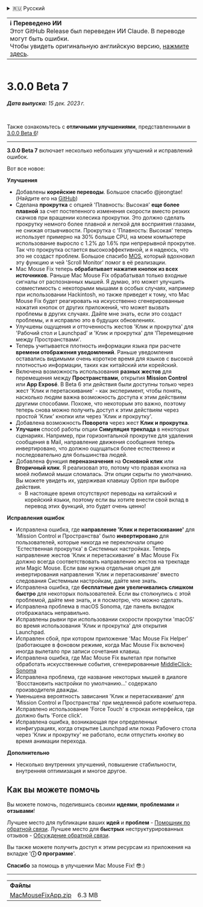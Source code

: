 <details>
<summary>🇷🇺 Русский</summary>

[🇬🇧 English (GitHub)](https://github.com/noah-nuebling/mac-mouse-fix/releases/tag/3.0.0-Beta-7)\
[🇦🇩 Català](https://redirect.macmousefix.com/?target=mmf-release&tag=3.0.0-Beta-7&locale=ca)\
[🇩🇪 Deutsch](https://redirect.macmousefix.com/?target=mmf-release&tag=3.0.0-Beta-7&locale=de)\
[🇪🇸 Español](https://redirect.macmousefix.com/?target=mmf-release&tag=3.0.0-Beta-7&locale=es)\
[🇫🇷 Français](https://redirect.macmousefix.com/?target=mmf-release&tag=3.0.0-Beta-7&locale=fr)\
[🇮🇩 Indonesia](https://redirect.macmousefix.com/?target=mmf-release&tag=3.0.0-Beta-7&locale=id)\
[🇮🇹 Italiano](https://redirect.macmousefix.com/?target=mmf-release&tag=3.0.0-Beta-7&locale=it)\
[🇭🇺 Magyar](https://redirect.macmousefix.com/?target=mmf-release&tag=3.0.0-Beta-7&locale=hu)\
[🇳🇱 Nederlands](https://redirect.macmousefix.com/?target=mmf-release&tag=3.0.0-Beta-7&locale=nl)\
[🇵🇱 Polski](https://redirect.macmousefix.com/?target=mmf-release&tag=3.0.0-Beta-7&locale=pl)\
[🇧🇷 Português (Brasil)](https://redirect.macmousefix.com/?target=mmf-release&tag=3.0.0-Beta-7&locale=pt-BR)\
[🇵🇹 Português (Portugal)](https://redirect.macmousefix.com/?target=mmf-release&tag=3.0.0-Beta-7&locale=pt-PT)\
[🇷🇴 Română](https://redirect.macmousefix.com/?target=mmf-release&tag=3.0.0-Beta-7&locale=ro)\
[🇸🇪 Svenska](https://redirect.macmousefix.com/?target=mmf-release&tag=3.0.0-Beta-7&locale=sv)\
[🇻🇳 Tiếng Việt](https://redirect.macmousefix.com/?target=mmf-release&tag=3.0.0-Beta-7&locale=vi)\
[🇹🇷 Türkçe](https://redirect.macmousefix.com/?target=mmf-release&tag=3.0.0-Beta-7&locale=tr)\
[🇨🇿 Čeština](https://redirect.macmousefix.com/?target=mmf-release&tag=3.0.0-Beta-7&locale=cs)\
[🇬🇷 Ελληνικά](https://redirect.macmousefix.com/?target=mmf-release&tag=3.0.0-Beta-7&locale=el)\
**🇷🇺 Русский**\
[🇺🇦 Українська](https://redirect.macmousefix.com/?target=mmf-release&tag=3.0.0-Beta-7&locale=uk)\
[🇮🇱 עברית](https://redirect.macmousefix.com/?target=mmf-release&tag=3.0.0-Beta-7&locale=he)\
[🇸🇦 العربية](https://redirect.macmousefix.com/?target=mmf-release&tag=3.0.0-Beta-7&locale=ar)\
[🇮🇳 हिन्दी](https://redirect.macmousefix.com/?target=mmf-release&tag=3.0.0-Beta-7&locale=hi)\
[🇹🇭 ไทย](https://redirect.macmousefix.com/?target=mmf-release&tag=3.0.0-Beta-7&locale=th)\
[🇨🇳 中文 (简体)](https://redirect.macmousefix.com/?target=mmf-release&tag=3.0.0-Beta-7&locale=zh-Hans)\
[🇨🇳 中文 (繁體)](https://redirect.macmousefix.com/?target=mmf-release&tag=3.0.0-Beta-7&locale=zh-Hant)\
[🇭🇰 中文（香港)](https://redirect.macmousefix.com/?target=mmf-release&tag=3.0.0-Beta-7&locale=zh-HK)\
[🇯🇵 日本語](https://redirect.macmousefix.com/?target=mmf-release&tag=3.0.0-Beta-7&locale=ja)\
[🇰🇷 한국어](https://redirect.macmousefix.com/?target=mmf-release&tag=3.0.0-Beta-7&locale=ko)\
[Help translate Mac Mouse Fix to different languages!](https://github.com/noah-nuebling/mac-mouse-fix/discussions/731)
</details>
<table align=><td>
<b>ℹ️ Переведено ИИ</b><br>
Этот GitHub Release был переведен ИИ Claude. В переводе могут быть ошибки.<br>
Чтобы увидеть оригинальную английскую версию, <a href="https://github.com/noah-nuebling/mac-mouse-fix/releases/tag/3.0.0-Beta-7">нажмите здесь</a>.
</td></table>

<table></table>

# 3.0.0 Beta 7
***Дата выпуска:** 15 дек. 2023 г.*

<br>

Также ознакомьтесь с **отличными улучшениями**, представленными в [3.0.0 Beta 6](https://redirect.macmousefix.com/?target=mmf-release&tag=3.0.0-Beta-6&locale=ru)!


---

**3.0.0 Beta 7** включает несколько небольших улучшений и исправлений ошибок.

Вот все новое:

**Улучшения**

- Добавлены **корейские переводы**. Большое спасибо @jeongtae! (Найдите его на [GitHub](https://github.com/jeongtae))
- Сделана **прокрутка** с опцией 'Плавность: Высокая' **еще более плавной** за счет постепенного изменения скорости вместо резких скачков при вращении колесика прокрутки. Это должно сделать прокрутку немного более плавной и легкой для восприятия глазами, не снижая отзывчивости. Прокрутка с 'Плавность: Высокая' теперь использует примерно на 30% больше CPU, на моем компьютере использование выросло с 1.2% до 1.6% при непрерывной прокрутке. Так что прокрутка остается высокоэффективной, и я надеюсь, что это не создаст проблем. Большое спасибо [MOS](https://mos.caldis.me/), который вдохновил эту функцию и чей 'Scroll Monitor' помог в её реализации.
- Mac Mouse Fix теперь **обрабатывает нажатия кнопок из всех источников**. Раньше Mac Mouse Fix обрабатывал только входные сигналы от распознанных мышей. Я думаю, это может улучшить совместимость с некоторыми мышами в особых случаях, например при использовании Hackintosh, но также приведет к тому, что Mac Mouse Fix будет реагировать на искусственно сгенерированные нажатия кнопок от других приложений, что может вызвать проблемы в других случаях. Дайте мне знать, если это создаст проблемы, и я исправлю это в будущих обновлениях.
- Улучшены ощущения и отточенность жестов 'Клик и прокрутка' для 'Рабочий стол и Launchpad' и 'Клик и прокрутка' для 'Перемещение между Пространствами'.
- Теперь учитывается плотность информации языка при расчете **времени отображения уведомлений**. Раньше уведомления оставались видимыми очень короткое время для языков с высокой плотностью информации, таких как китайский или корейский.
- Включена возможность использования **разных жестов** для перемещения между **Пространствами**, открытия **Mission Control** или **App Exposé**. В Beta 6 эти действия были доступны только через жест 'Клик и перетаскивание' - как эксперимент, чтобы понять, насколько людям важна возможность доступа к этим действиям другими способами. Похоже, что некоторым это важно, поэтому теперь снова можно получить доступ к этим действиям через простой 'Клик' кнопки или через 'Клик и прокрутку'.
- Добавлена возможность **Поворота** через жест **Клик и прокрутка**.
- **Улучшен** способ работы опции **Симуляция трекпада** в некоторых сценариях. Например, при горизонтальной прокрутке для удаления сообщения в Mail, направление движения сообщения теперь инвертировано, что должно ощущаться более естественно и последовательно для большинства людей.
- Добавлена функция **переназначения** на **Основной клик** или **Вторичный клик**. Я реализовал это, потому что правая кнопка на моей любимой мыши сломалась. Эти опции скрыты по умолчанию. Вы можете увидеть их, удерживая клавишу Option при выборе действия.
  - В настоящее время отсутствуют переводы на китайский и корейский языки, поэтому если вы хотите внести свой вклад в перевод этих функций, это будет очень ценно!

**Исправления ошибок**

- Исправлена ошибка, где **направление 'Клик и перетаскивание'** для 'Mission Control и Пространства' было **инвертировано** для пользователей, которые никогда не переключали опцию 'Естественная прокрутка' в Системных настройках. Теперь направление жестов 'Клик и перетаскивание' в Mac Mouse Fix должно всегда соответствовать направлению жестов на трекпаде или Magic Mouse. Если вам нужна отдельная опция для инвертирования направления 'Клик и перетаскивание' вместо следования Системным настройкам, дайте мне знать.
- Исправлена ошибка, где **бесплатные дни** **увеличивались слишком быстро** для некоторых пользователей. Если вы столкнулись с этой проблемой, дайте мне знать, и я посмотрю, что можно сделать.
- Исправлена проблема в macOS Sonoma, где панель вкладок отображалась неправильно.
- Исправлены рывки при использовании скорости прокрутки 'macOS' во время использования 'Клик и прокрутка' для открытия Launchpad.
- Исправлен сбой, при котором приложение 'Mac Mouse Fix Helper' (работающее в фоновом режиме, когда Mac Mouse Fix включен) иногда вылетало при записи сочетания клавиш.
- Исправлена ошибка, где Mac Mouse Fix вылетал при попытке обработать искусственные события, сгенерированные [MiddleClick-Sonoma](https://github.com/artginzburg/MiddleClick-Sonoma)
- Исправлена проблема, где название некоторых мышей в диалоге 'Восстановить настройки по умолчанию...' содержало производителя дважды.
- Уменьшена вероятность зависания 'Клик и перетаскивание' для 'Mission Control и Пространства' при медленной работе компьютера.
- Исправлено использование 'Force Touch' в строках интерфейса, где должно быть 'Force click'.
- Исправлена ошибка, возникающая при определенных конфигурациях, когда открытие Launchpad или показ Рабочего стола через 'Клик и прокрутку' не работало, если отпустить кнопку во время анимации перехода.


**Дополнительно**

- Несколько внутренних улучшений, повышение стабильности, внутренняя оптимизация и многое другое.

## Как вы можете помочь

Вы можете помочь, поделившись своими **идеями**, **проблемами** и **отзывами**!

Лучшее место для публикации ваших **идей** и **проблем** - [Помощник по обратной связи](https://noah-nuebling.github.io/mac-mouse-fix-feedback-assistant/?type=bug-report).
Лучшее место для **быстрых** неструктурированных отзывов - [Обсуждение обратной связи](https://github.com/noah-nuebling/mac-mouse-fix/discussions/366).

Вы также можете получить доступ к этим ресурсам из приложения на вкладке '**ⓘ О программе**'.

**Спасибо** за помощь в улучшении Mac Mouse Fix! 😎:)

---

<table align="start">
<tr>
    <td colspan=2>
        <b>Файлы</b>
    </td>
</tr>
<tr>
    <td><a href="https://github.com/noah-nuebling/mac-mouse-fix/releases/download/3.0.0-Beta-7/MacMouseFixApp.zip">MacMouseFixApp.zip</a></td>
    <td>6.3 MB</td>
</tr>
</table>